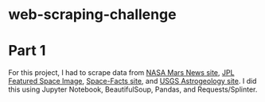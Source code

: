 # web-scraping-challenge

# Part 1
For this project, I had to scrape data from [NASA Mars News site](https://mars.nasa.gov/news/), [JPL Featured Space Image](https://data-class-jpl-space.s3.amazonaws.com/JPL_Space/index.html), [Space-Facts site](https://space-facts.com/mars/), and [USGS Astrogeology site](https://astrogeology.usgs.gov/search/results?q=hemisphere+enhanced&k1=target&v1=Mars). I did this using Jupyter Notebook, BeautifulSoup, Pandas, and Requests/Splinter. 
